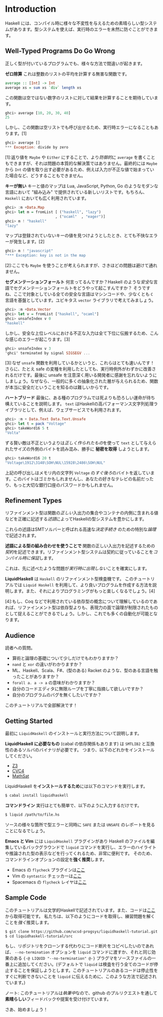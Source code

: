 # Introduction

Haskell には、コンパイル時に様々な不変性を与えるための素晴らしい型システムがあります。型システムを使えば、実行時のエラーを未然に防ぐことができます。

## Well-Typed Programs Do Go Wrong

正しく型が付いているプログラムでも、様々な方法で間違いが起きます。

**ゼロ除算** これは整数のリストの平均を計算する無害な関数です。

```haskell
average :: [Int] -> Int
average xs = sum xs `div` length xs
```

この関数は空ではない数字のリストに対して結果を計算することを期待しています。

```haskell
ghci> average [10, 20, 30, 40]
25
```

しかし、この関数は空リストでも呼び出せるため、実行時エラーになることもあります。[1]

```haskell
ghci> average []
*** Exception: divide by zero
```

[1]:返り値を `Maybe` や `Either` にすることで、より*防御的*に `average` を書くこともできますが、それは問題の本質的な解決策ではありません。最終的には `Maybe` から `Int` の値を取り出す必要があるため、例えば入力が不正な値で始まっていた場合など、どうすることもできません。

**キーが無い** キーと値のマップは Lua, JavaScript, Python, Go のようなモダンな言語において "組み込み" で提供されている新しいリストです。もちろん、`Haskell` においても広く利用されています。

```haskell
ghci> :m +Data.Map
ghci> let m = fromList [ ("haskell", "lazy")
                       , ("ocaml"  , "eager")]
ghci> m ! "haskell"
"lazy"
```

マップは登録されていないキーの値を見つけようとしたとき、とても不快なエラーが発生します。[2]

```haskell
ghci> m ! "javascript"
"*** Exception: key is not in the map
```

[2]:ここでも `Maybe` を使うことが考えられますが、さきほどの問題は避けて通れません。

**セグメンテーションフォールト** 何言ってるんですか？Haskell のような*安全*な言語でセグメンテーションフォールトをどうやって起こすんですか？
そうですね、ここで対象としている全ての安全な言語はマシンコードや、少なくとも `C` 言語を基盤としています。ユビキタス `vector` ライブラリで考えてみましょう。

```haskell
ghci> :m +Data.Vector
ghci> let v = fromList ["haskell", "ocaml"]
ghci> unsafeIndex v 0
"haskell"
```

しかし、安全な上位レベルにおける不正な入力は全て下位に伝搬するため、こんな感じのエラーが起こります。[3]

```haskell
ghci> unsafeIndex v 3
'ghci' terminated by signal SIGSEGV ...
```

[3]:なぜ `unsafe` 関数を利用しているかというと、これらはとても速いんです！さらに、たとえ safe の変種を利用したとしても、実行時例外がわずかに改善されるだけです。最後に unsafe を注意深く用いる開発者に感謝を忘れないようにしましょう。なぜなら、一般的に多くの抽象化された層が与えられるため、関数が本当に安全だということを知るのは難しいからです。

**ハートブリード** 最後に、ある種のプログラムでは死よりも恐ろしい運命が待ち構えていることを説明します。
`text` はHaskellの高パフォーマンス文字列処理ライブラリとして、例えば、ウェブサービスでも利用されます。

```haskell
ghci> :m + Data.Text Data.Text.Unsafe
ghci> let t = pack "Voltage"
ghci> takeWord16 5 t
"Volta"
```

ずる賢い敵は不正というよりは*正しく作られたもの*を使って `text` として与えられたサイズの外側のバイトを読み混み、勝手に **秘密を取得** しようとします。

```haskell
ghci> takeWord16 20 t
"Voltage\1912\3148\SOH\NUL\15928\2486\SOH\NUL"
```

上記の呼び出しはメモリ内の文字列 `Voltage` の*すぐ後ろ*のバイトを返しています。このバイトはゴミかもしれませんし、あなたの好きなテレビの名前だったり、もっと大切な銀行口座のパスワードかもしれません。

## Refinement Types
リファインメント型は関数の*正しい*入出力の集合やコンテナの内側に含まれる値などを正確に記述する*述語*によってHaskellの型システムを豊かにします。

これらの述語はSMTソルバーと呼ばれる高速な*決定手続き* のための特別な*論理*で記述されます。

**述語による型の組み合わせを使うことで** 関数の正しい入出力を記述するための*契約*を記述できます。リファインメント型システムは契約に従っていることを*コンパイル時に保証*します。

これは、先に述べたような問題が*実行時に出現しない*ことを確実にします。

**LiquidHaskell** は `Haskell` のリファインメント型検査機です。
このチュートリアルでは `Liquid Haskell` を利用して、より良いプログラムを作成する方法を説明します。また、それによりプログラミングがもっと楽しくなるでしょう。[4]

[4]:もし、Coq などで利用されている依存型の概念について理解しているのであれば、リファインメント型は依存型よりも、表現力の面で論理が制限されたものとして捉えることができるでしょう。しかし、これでも多くの自動化が可能となります。

## Audience

読者への質問。

- 算術と論理の基礎について少しだけでもわかりますか？
- `nand` と `xor` の違いがわかりますか？
- ML、Haskell、Scala、F#、(型のある) Racket のような、型のある言語を触ったことがありますか？
- `forall a. a -> a` の意味がわかりますか？
- 自分のコードエディタに無限ループを丁寧に指摘して欲しいですか？
- 自分のプログラムのバグを無くしたいですか？

このチュートリアルで全部解決です！

## Getting Started

最初に `LiquidHaskell` のインストールと実行方法について説明します。

**LiquidHaskell に必要なもの** (cabal の依存関係もあります) は `SMTLIB2` と互換性のあるソルバのバイナリが必要です。
つまり、以下のどれかをインストールしてください。

- [Z3](https://github.com/Z3Prover/z3)
- [CVC4](http://cvc4.cs.stanford.edu/web/)
- [MathSat](http://mathsat.fbk.eu/download.html)

LiquidHaskell を**インストールするため**には以下のコマンドを実行します。

```bash
$ cabal install liquidhaskell
```

**コマンドライン** 実行はとても簡単で、以下のように入力するだけです。

```bash
$ liquid /path/to/file.hs
```

ソースの様々な箇所で型エラーと同時に `SAFE` または `UNSAFE` のレポートを見ることになるでしょう。

**Emacs と Vim** には `LiquidHaskell` プラグインがあり Haskell のファイルを編集しているバックグラウンドで `liquid` コマンドを実行し、エラーのハイライトや推論された型の表示などを行ってくれるため、非常に便利です。
そのため、コマンドラインオプションの設定を**強く推奨**します。

- Emacs の `flycheck` プラグインは[ここ](https://github.com/ucsd-progsys/liquid-types.el)
- Vim の `syntastic` チェッカーは[ここ](https://github.com/ucsd-progsys/liquid-types.vim)
- Spacemacs の `flycheck` レイヤは[ここ](https://github.com/ucsd-progsys/liquid-types-spacemacs)

## Sample Code

このチュートリアルは文学的Haskellで記述されています。また、コードは[ここ](https://github.com/ucsd-progsys/liquidhaskell-tutorial)から取得可能です。
私たちは、以下のようにコードを取得し、練習問題を解くことを*強く*推奨します。

```bash
$ git clone https://github.com/ucsd-progsys/liquidhaskell-tutorial.git
$ cd liquidhaskell-tutorial/src
```

もし、リポジトリをクローンする代わりにコード断片をコピペしたいのであれば、 `--no-termination` オプションを `liquid` コマンドに渡すか、それと同じ効果のある `{-@ LIQUID "--no-termination" @-}` プラグマをソースファイルの一番上に追加してください。(デフォルトで `liquid` は検査を行う全てのコードが停止することを保証しようとします。このチュートリアルのあるコードは停止性をすぐに判断できないことを `liquid` に伝えるために、このような方法で記述されています。)

ノート: このチュートリアルは*執筆中*なので、github のプルリクエストを通して**素晴らしい**フィードバックや提案を受け付けています。

さあ、始めましょう！
